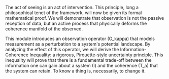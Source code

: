 The act of seeing is an act of intervention. This principle, long a philosophical tenet of the framework, will now be given its formal mathematical proof. We will demonstrate that observation is not the passive reception of data, but an active process that physically deforms the coherence manifold of the observed.

This module introduces an observation operator (O_kappa) that models measurement as a perturbation to a system's potential landscape. By analyzing the effect of this operator, we will derive the Information-Coherence Inequality: a rigorous, Pirouette-style uncertainty principle. This inequality will prove that there is a fundamental trade-off between the information one can gain about a system (I) and the coherence (T_a) that the system can retain. To know a thing is, necessarily, to change it.